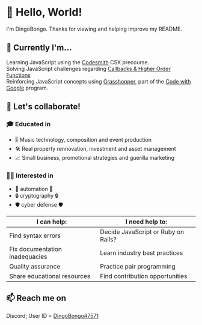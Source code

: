 <h1>👋 Hello, World!</h1>
I'm DingoBongo. Thanks for viewing and helping improve my README.
<h2>🌱 Currently I'm...</h2> 
Learning JavaScript using the <a href="https://www.codesmith.io/">Codesmith</a> CSX precourse.
<br>Solving JavaScript challenges regarding <a href="https://csx.codesmith.io/public/callbacks/intro-callbacks-read">Callbacks & Higher Order Functions</a>
<br>Reinforcing JavaScript concepts using <a href="https://grasshopper.app/">Grasshopper</a>, part of the <a href="https://edu.google.com/code-with-google/">Code with Google</a> program.
<br>
<h2>💞️ Let's collaborate! </h2>
<h3>🎓 Educated in </h3> 
<ul>
  <li>🎚️ Music technology, composition and event production</li>
  <li>🛠️ Real property rennovation, investment and asset management</li>
  <li>📈 Small business, promotional strategies and guerilla marketing</li>
</ul>
<h3>👨‍💻 Interested in </h3>
<ul>
  <li>🤖 automation 🤖</li>
  <li> 🔒 cryptography 🔒</li>
  <li>🛡️ cyber defense 🛡️</li>
</ul>

I can help: | I need help to:  
------------ | -------------
Find syntax errors | Decide JavaScript or Ruby on Rails?
Fix documentation inadequacies | Learn industry best practices
Quality assurance | Practice pair programming
Share educational resources | Find contribution opportunities 

<h2> 📫 Reach me on</h2>
Discord; User ID = <a href="https://discord.com/users/244560062486544412">DingoBongo#7571</a>


<!---
Squiikii/Squiikii is a ✨ special ✨ repository because its `README.md` (this file) appears on your GitHub profile.
You can click the Preview link to take a look at your changes.
--->
